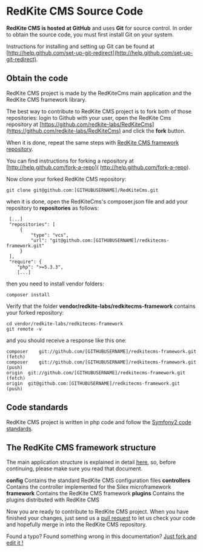 # RedKite CMS Source Code
**RedKite CMS is hosted at GitHub** and uses **Git** for source control. In order to obtain the source code, you must first install Git on your system.

Instructions for installing and setting up Git can be found at [http://help.github.com/set-up-git-redirect](http://help.github.com/set-up-git-redirect).

## Obtain the code

RedKite CMS project is made by the RedKiteCms main application and the RedKite CMS framework library.

The best way to contribute to RedKite CMS project is to fork both of those repositories: login to Github with your user, open the RedKite Cms repository at [https://github.com/redkite-labs/RedKiteCms](https://github.com/redkite-labs/RedKiteCms) and click the **fork** button. 

When it is done, repeat the same steps with [RedKite CMS framework repository](https://github.com/redkite-labs/redkitecms-framework). 

You can find instructions for forking a repository at [http://help.github.com/fork-a-repo]( http://help.github.com/fork-a-repo).

Now clone your forked RedKite CMS repository:
 
    git clone git@github.com:[GITHUBUSERNAME]/RedKiteCms.git
    
when it is done, open the RedKiteCms's composer.json file and add your repository to **repositories** as follows:
 
     [...]
     "repositories": [
         {
             "type": "vcs",
             "url": "git@github.com:[GITHUBUSERNAME]/redkitecms-framework.git"
         }
     ],
     "require": {
        "php": ">=5.3.3",
        [...]
     
    
then you need to install vendor folders:
 
    composer install

Verify that the folder **vendor/redkite-labs/redkitecms-framework** contains your forked repository:
 
    cd vendor/redkite-labs/redkitecms-framework
    git remote -v
    
and you should receive a response like this one:

    composer	git://github.com/[GITHUBUSERNAME]/redkitecms-framework.git (fetch)
    composer	git://github.com/[GITHUBUSERNAME]/redkitecms-framework.git (push)
    origin	git://github.com/[GITHUBUSERNAME]/redkitecms-framework.git (fetch)
    origin	git@github.com:[GITHUBUSERNAME]/redkitecms-framework.git (push)

## Code standards
RedKite CMS project is written in php code and follow the [Symfony2 code standards](http://symfony.com/doc/current/contributing/code/standards.html).
    
## The RedKite CMS framework structure
The main application structure is explained in detail [here](redkite-cms-application-structure), so, before continuing, please make sure you read that document.

**config** Contains the standard RedKite CMS configuration files
**controllers** Contains the controller implemented for the Silex microframework
**framework** Contains the RedKite CMS framework
**plugins** Contains the plugins distributed with RedKite CMS

Now you are ready to contribute to RedKite CMS project. When you have finished your changes, just send us a [pull request](https://help.github.com/articles/using-pull-requests/) to let us check your code and hopefully merge in into the RedKite CMS repository.

Found a typo? Found something wrong in this documentation? [Just fork and edit it !](https://github.com/redkite-labs/RedKiteCms/edit/master/docs/contribute/source-code.md)